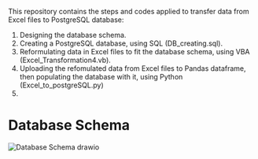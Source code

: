 This repository contains the steps and codes applied to transfer data from Excel files to PostgreSQL database:
1. Designing the database schema.
2. Creating a PostgreSQL database, using SQL (DB_creating.sql).
3. Reformulating data in Excel files to fit the database schema, using VBA (Excel_Transformation4.vb).
4. Uploading the refomulated data from Excel files to Pandas dataframe, then populating the database with it, using Python (Excel_to_postgreSQL.py)
5. 
# Database Schema
![Database Schema drawio](https://user-images.githubusercontent.com/70179746/228481497-4d3ea915-fa65-4c08-b0b1-2cbbf9b11113.png)
